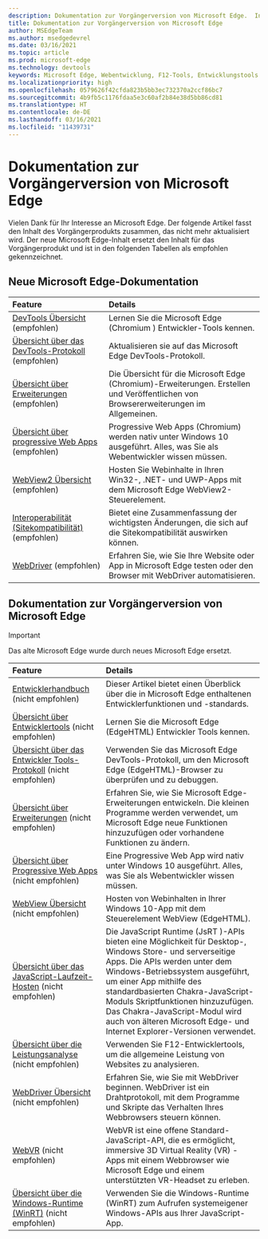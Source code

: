 ```yaml
---
description: Dokumentation zur Vorgängerversion von Microsoft Edge.  Inhalt für Microsoft Edge (edgeHTML).
title: Dokumentation zur Vorgängerversion von Microsoft Edge
author: MSEdgeTeam
ms.author: msedgedevrel
ms.date: 03/16/2021
ms.topic: article
ms.prod: microsoft-edge
ms.technology: devtools
keywords: Microsoft Edge, Webentwicklung, F12-Tools, Entwicklungstools
ms.localizationpriority: high
ms.openlocfilehash: 0579626f42cfda823b5bb3ec732370a2ccf86bc7
ms.sourcegitcommit: 4b9fb5c1176fdaa5e3c60af2b84e38d5bb86cd81
ms.translationtype: HT
ms.contentlocale: de-DE
ms.lasthandoff: 03/16/2021
ms.locfileid: "11439731"
---
```

# <a name="legacy-microsoft-edge-documentation"></a>Dokumentation zur Vorgängerversion von Microsoft Edge  

Vielen Dank für Ihr Interesse an Microsoft Edge.  Der folgende Artikel fasst den Inhalt des Vorgängerprodukts zusammen, das nicht mehr aktualisiert wird.  Der neue Microsoft Edge-Inhalt ersetzt den Inhalt für das Vorgängerprodukt und ist in den folgenden Tabellen als empfohlen gekennzeichnet.  

## <a name="new-microsoft-edge-documentation"></a>Neue Microsoft Edge-Dokumentation  

| Feature | Details |  
|:--- |:--- |  
| [DevTools Übersicht][DevtoolsGuideChromiumMain] \(empfohlen\) | Lernen Sie die Microsoft Edge \(Chromium \) Entwickler-Tools kennen. |  
| [Übersicht über das DevTools-Protokoll][DevtoolsProtocolChromiumMain] \(empfohlen\) | Aktualisieren sie auf das Microsoft Edge DevTools-Protokoll. |  
| [Übersicht über Erweiterungen][ExtensionsChromiumIndex] \(empfohlen\) | Die Übersicht für die Microsoft Edge \(Chromium\)-Erweiterungen.  Erstellen und Veröffentlichen von Browsererweiterungen im Allgemeinen. |  
| [Übersicht über progressive Web Apps][ProgressiveWebAppsChromiumIndex] \(empfohlen\) | Progressive Web Apps \(Chromium\) werden nativ unter Windows 10 ausgeführt.  Alles, was Sie als Webentwickler wissen müssen. |  
| [WebView2 Übersicht][Webview2Index] \(empfohlen\) | Hosten Sie Webinhalte in Ihren Win32-, .NET- und UWP-Apps mit dem Microsoft Edge WebView2-Steuerelement. |  
| [Interoperabilität (Sitekompatibilität)][WebPlatformSiteImpactingChanges] \(empfohlen\) | Bietet eine Zusammenfassung der wichtigsten Änderungen, die sich auf die Sitekompatibilität auswirken können. |  
| [WebDriver][WebdriverChromiumIndex] \(empfohlen\) | Erfahren Sie, wie Sie Ihre Website oder App in Microsoft Edge testen oder den Browser mit WebDriver automatisieren. |  

## <a name="legacy-microsoft-edge-documentation"></a>Dokumentation zur Vorgängerversion von Microsoft Edge  

<!--  This is deprecated and legacy content.  For new content, navigate to the associated [Chromium category](#new-microsoft-edge-documentation).  -->  

> [!IMPORTANT]
> Das alte Microsoft Edge wurde durch neues Microsoft Edge ersetzt.  

| Feature | Details |  
|:--- |:--- |  
| [Entwicklerhandbuch][EdgehtmlDevGuideIndex] \(nicht empfohlen\) | Dieser Artikel bietet einen Überblick über die in Microsoft Edge enthaltenen Entwicklerfunktionen und -standards. |  
| [Übersicht über Entwicklertools][EdgehtmlDevtoolsGuideIndex] \(nicht empfohlen\) | Lernen Sie die Microsoft Edge \(EdgeHTML\) Entwickler Tools kennen. |  
| [Übersicht über das Entwickler Tools-Protokoll][EdgehtmlDevtoolsProtocolIndex] \(nicht empfohlen\) | Verwenden Sie das Microsoft Edge DevTools-Protokoll, um den Microsoft Edge \(EdgeHTML\)-Browser zu überprüfen und zu debuggen. |  
| [Übersicht über Erweiterungen][EdgehtmlExtensionsIndex] \(nicht empfohlen\) | Erfahren Sie, wie Sie Microsoft Edge-Erweiterungen entwickeln.  Die kleinen Programme werden verwendet, um Microsoft Edge neue Funktionen hinzuzufügen oder vorhandene Funktionen zu ändern. |  
| [Übersicht über Progressive Web Apps][EdgehtmlProgressiveWebAppsIndex] \(nicht empfohlen\) | Eine Progressive Web App wird nativ unter Windows 10 ausgeführt.  Alles, was Sie als Webentwickler wissen müssen. |  
| [WebView Übersicht][EdgehtmlHostingWebviewIndex] \(nicht empfohlen\) | Hosten von Webinhalten in Ihrer Windows 10-App mit dem Steuerelement WebView \(EdgeHTML\). |  
| [Übersicht über das JavaScript-Laufzeit-Hosten][EdgehtmlHostingJavascriptRuntimeHostingIndex] \(nicht empfohlen\) | Die JavaScript Runtime \(JsRT \)-APIs bieten eine Möglichkeit für Desktop-, Windows Store- und serverseitige Apps.  Die APIs werden unter dem Windows-Betriebssystem ausgeführt, um einer App mithilfe des standardbasierten Chakra-JavaScript-Moduls Skriptfunktionen hinzuzufügen.   Das Chakra-JavaScript-Modul wird auch von älteren Microsoft Edge- und Internet Explorer-Versionen verwendet. |  
| [Übersicht über die Leistungsanalyse][EdgehtmlPerformanceAnalysisIndex] \(nicht empfohlen\) | Verwenden Sie F12-Entwicklertools, um die allgemeine Leistung von Websites zu analysieren. |  
| [WebDriver Übersicht][EdgehtmlWebdriverIndex] \(nicht empfohlen\) | Erfahren Sie, wie Sie mit WebDriver beginnen.  WebDriver ist ein Drahtprotokoll, mit dem Programme und Skripte das Verhalten Ihres Webbrowsers steuern können. |  
| [WebVR][WebvrIndex] \(nicht empfohlen\) | WebVR ist eine offene Standard-JavaScript-API, die es ermöglicht, immersive 3D Virtual Reality \(VR\) -Apps mit einem Webbrowser wie Microsoft Edge und einem unterstützten VR-Headset zu erleben. |  
| [Übersicht über die Windows-Runtime (WinRT)][EdgehtmlWindowsRuntimeIndex] \(nicht empfohlen\) | Verwenden Sie die Windows-Runtime \(WinRT\) zum Aufrufen systemeigener Windows-APIs aus Ihrer JavaScript-App. |  

<!-- links -->  

[DevtoolsGuideChromiumMain]: ../devtools-guide-chromium/index.md "Microsoft Edge (Chromium) Entwickler Tools Übersicht | Microsoft-Dokumentation"  
[DevtoolsProtocolChromiumMain]: ../devtools-protocol-chromium/index.md "Microsoft Edge (Chromium) DevTools Protocol Übersicht | Microsoft-Dokumentation"  
[EdgehtmlDevGuideIndex]: ./dev-guide/index.md "Microsoft Edge Entwickler Handbuch | Microsoft-Dokumentation"  
[EdgehtmlDevtoolsGuideIndex]: ./devtools-guide/index.md "Microsoft Edge (EdgeHTML) Entwickler Tools | Microsoft-Dokumentation"  
[EdgehtmlDevtoolsProtocolIndex]: ./devtools-protocol/index.md "Microsoft Edge (EdgeHTML) DevTools Protokoll | Microsoft-Dokumentation"  
[EdgehtmlExtensionsIndex]: ./extensions/index.md "Microsoft Edge (EdgeHTML)-Erweiterungen | Microsoft-Dokumentation"  
[EdgehtmlProgressiveWebAppsIndex]: ./progressive-web-apps/index.md "Progressive Web Apps (EdgeHTML) unter Windows | Microsoft-Dokumentation"  
[EdgehtmlHostingWebviewIndex]: ./hosting/webview/index.md "WebView (EdgeHTML) für Windows 10-Apps | Microsoft-Dokumentation"  
[EdgehtmlHostingJavascriptRuntimeHostingIndex]: ./hosting/javascript-runtime-hosting.md "JavaScript-Laufzeit-Hosten| Microsoft-Dokumentation"  
[EdgehtmlPerformanceAnalysisIndex]: ./performance-analysis/index.md "Leistungsanalyse | Microsoft-Dokumentation"  
[EdgehtmlWebdriverIndex]: ./webdriver/index.md "WebDriver (EdgeHTML) | Microsoft-Dokumentation"  
[EdgehtmlWindowsRuntimeIndex]: ./windows-runtime/index.md "Windows-Runtime (WinRT) für JavaScript-| Microsoft-Dokumentation"  
[ExtensionsChromiumIndex]: ../extensions-chromium/index.md "Übersicht über Microsoft Edge-Erweiterungen (Chromium) | Microsoft-Dokumentation"  
[ProgressiveWebAppsChromiumIndex]: ../progressive-web-apps-chromium/index.md "Übersicht über Progressive Web Apps unter Windows | Microsoft-Dokumentation"  
[WebdriverChromiumIndex]: ../webdriver-chromium/index.md "Verwenden Sie WebDriver (Chromium) für die Übersicht über die Testautomatisierung | Microsoft-Dokumentation"  
[WebPlatformSiteImpactingChanges]: ../web-platform/site-impacting-changes.md "Änderungen, die sich auf die Sitekompatibilität auswirken, kommen zu Microsoft Edge | Microsoft-Dokumentation"  
[Webview2Index]: ../webview2/index.md "Einführung in Microsoft Edge WebView2 | Microsoft-Dokumentation"  

[WebvrIndex]: /microsoft-edge/webvr/index "WebVR Entwicklerhandbuch | Microsoft-Dokumentation"  

